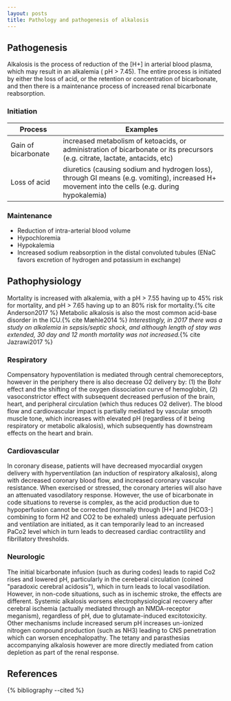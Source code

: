 ```yaml
---
layout: posts
title: Pathology and pathogenesis of alkalosis 
---
```



## Pathogenesis

Alkalosis is the process of reduction of the [H+] in arterial blood plasma, which may result in an alkalemia ( pH > 7.45). The entire process is initiated by either the loss of acid, or the retention or concentration of bicarbonate, and then there is a maintenance process of increased renal bicarbonate reabsorption.

### Initiation

Process | Examples
--- | ---
Gain of bicarbonate | increased metabolism of ketoacids, or administration of bicarbonate or its precursors (e.g. citrate, lactate, antacids, etc)
Loss of acid | diuretics (causing sodium and hydrogen loss), through GI means (e.g. vomiting), increased H+ movement into the cells (e.g. during hypokalemia)

### Maintenance

- Reduction of intra-arterial blood volume
- Hypochloremia
- Hypokalemia
- Increased sodium reabsorption in the distal convoluted tubules (ENaC favors excretion of hydrogen and potassium in exchange)

## Pathophysiology

Mortality is increased with alkalemia, with a pH > 7.55 having up to 45% risk for mortality, and pH > 7.65 having up to an 80% risk for mortality.{% cite Anderson2017 %} Metabolic alkalosis is also the most common acid-base disorder in the ICU.{% cite Mæhle2014 %} *Interestingly, in 2017 there was a study on alkalemia in sepsis/septic shock, and although length of stay was extended, 30 day and 12 month mortality was not increased.*{% cite Jazrawi2017 %}

### Respiratory

Compensatory hypoventilation is mediated through central chemoreceptors, however in the periphery there is also decrease O2 delivery by: (1) the Bohr effect and the shifting of the oxygen dissociation curve of hemoglobin, (2) vasoconstrictor effect with subsequent decreased perfusion of the brain, heart, and peripheral circulation (which thus reduces O2 deliver). The blood flow and cardiovascular impact is partially mediated by vascular smooth muscle tone, which increases with elevated pH (regardless of it being respiratory or metabolic alkalosis), which subsequently has downstream effects on the heart and brain.

### Cardiovascular

In coronary disease, patients will have decreased myocardial oxygen delivery with hyperventilation (an induction of respiratory alkalosis), along with decreased coronary blood flow, and increased coronary vascular resistance. When exercised or stressed, the coronary arteries will also have an attenuated vasodilatory response. However, the use of bicarbonate in code situations to reverse is complex, as the acid production due to hypoperfusion cannot be corrected (normally through [H+] and [HCO3-] combining to form H2 and CO2 to be exhaled) unless adequate perfusion and ventilation are initiated, as it can temporarily lead to an increased PaCo2 level which in turn leads to decreased cardiac contractility and fibrillatory thresholds. 

### Neurologic

The initial bicarbonate infusion (such as during codes) leads to rapid Co2 rises and lowered pH, particularly in the cereberal circulation (coined "paradoxic cerebral acidosis"), which in turn leads to local vasodilation. However, in non-code situations, such as in ischemic stroke, the effects are different. Systemic alkalosis worsens electrophysiological recovery after cerebral ischemia (actually mediated through an NMDA-receptor meganism), regardless of pH, due to glutamate-induced excitotoxicity.  Other mechanisms include increased serum pH increases un-ionized nitrogen compound production (such as NH3) leading to CNS penetration which can worsen encephalopathy. The tetany and parasthesias accompanying alkalosis however are more directly mediated from cation depletion as part of the renal response.


## References

{% bibliography --cited %}

 
